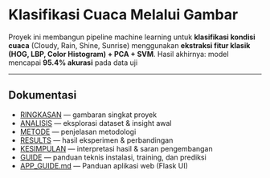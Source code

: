 # Klasifikasi Cuaca Melalui Gambar

Proyek ini membangun pipeline machine learning untuk **klasifikasi kondisi cuaca** (Cloudy, Rain, Shine, Sunrise) menggunakan **ekstraksi fitur klasik (HOG, LBP, Color Histogram) + PCA + SVM**.
Hasil akhirnya: model mencapai **95.4% akurasi** pada data uji

---

## Dokumentasi

* [RINGKASAN](docs/RINGKASAN.md) — gambaran singkat proyek
* [ANALISIS](docs/ANALISIS.md) — eksplorasi dataset & insight awal
* [METODE](docs/METODE.md) — penjelasan metodologi
* [RESULTS](docs/RESULTS.md) — hasil eksperimen & perbandingan
* [KESIMPULAN](docs/KESIMPULAN.md) — interpretasi hasil & saran pengembangan
* [GUIDE](docs/GUIDE.md) — panduan teknis instalasi, training, dan prediksi
* [APP_GUIDE.md](docs/APP_GUIDE.md) — Panduan aplikasi web (Flask UI)